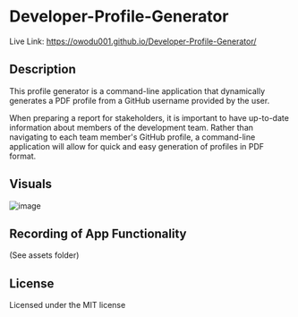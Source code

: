 # Developer-Profile-Generator

Live Link: https://owodu001.github.io/Developer-Profile-Generator/

## Description

This profile generator is a command-line application that dynamically generates a PDF profile from a GitHub username provided by the user. 

When preparing a report for stakeholders, it is important to have up-to-date information about members of the development team. Rather than navigating to each team member's GitHub profile, a command-line application will allow for quick and easy generation of profiles in PDF format.


## Visuals

![image](https://user-images.githubusercontent.com/55159065/70631575-f84c3180-1bf2-11ea-8b9a-6c4cb5bdbe64.png)


## Recording of App Functionality

(See assets folder)


## License

Licensed under the MIT license

